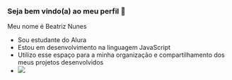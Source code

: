 ### Seja bem vindo(a) ao meu perfil 💟

Meu nome é Beatriz Nunes 

- Sou estudante do Alura
- Estou em desenvolvimento na linguagem JavaScript
- Utilizo esse espaço para a minha organização e compartilhamento dos meus projetos desenvolvidos
- ![](https://media.tenor.com/R4VRL1vjEjQAAAAM/hasbulla-wink.gif)
